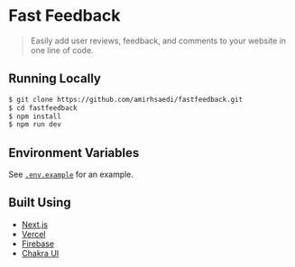 # Fast Feedback

> Easily add user reviews, feedback, and comments to your website in one line of code.

## Running Locally

```bash
$ git clone https://github.com/amirhsaedi/fastfeedback.git
$ cd fastfeedback
$ npm install
$ npm run dev
```

## Environment Variables

See [`.env.example`](https://github.com/amirhsaedi/fastfeedback/blob/master/.env.example) for an example.

## Built Using

- [Next.js](https://nextjs.org/)
- [Vercel](https://vercel.com)
- [Firebase](https://firebase.com)
- [Chakra UI](https://chakra-ui.com/)
